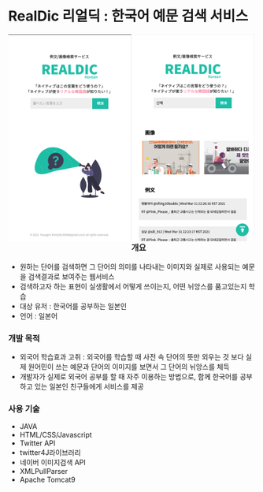 # RealDic 리얼딕 : 한국어 예문 검색 서비스

<p float="left" align="center">
<img src="https://github.com/kym9129/RealDic/blob/master/realdic_project/WebContent/images/sc-main.png?raw=true" width="250px" style="float:left">
<img src="https://github.com/kym9129/RealDic/blob/master/realdic_project/WebContent/images/sc-searchView.png?raw=true" width="250px" style="float:left">
 </p>

### 개요

- 원하는 단어를 검색하면 그 단어의 의미를 나타내는 이미지와 실제로 사용되는 예문을 검색결과로 보여주는 웹서비스
- 검색하고자 하는 표현이 실생활에서 어떻게 쓰이는지, 어떤 뉘앙스를 품고있는지 학습
- 대상 유저 : 한국어를 공부하는 일본인
- 언어 : 일본어

### 개발 목적

- 외국어 학습효과 고취 : 외국어를 학습할 때 사전 속 단어의 뜻만 외우는 것 보다 실제 원어민이 쓰는 예문과 단어의 이미지를 보면서 그 단어의 뉘앙스를 체득
- 개발자가 실제로  외국어 공부를 할 때 자주 이용하는 방법으로, 함께 한국어를 공부하고 있는 일본인 친구들에게 서비스를 제공

### 사용 기술

- JAVA
- HTML/CSS/Javascript
- Twitter API
- twitter4J라이브러리
- 네이버 이미지검색 API
- XMLPullParser
- Apache Tomcat9

